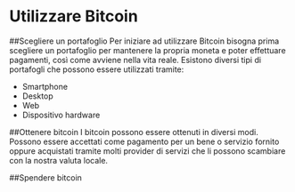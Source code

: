 # Utilizzare Bitcoin

##Scegliere un portafoglio
Per iniziare ad utilizzare Bitcoin bisogna prima scegliere un portafoglio per mantenere la propria moneta e poter effettuare pagamenti, così come avviene nella vita reale. Esistono diversi tipi di portafogli che possono essere utilizzati tramite:
- Smartphone
- Desktop
- Web
- Dispositivo hardware

##Ottenere bitcoin
I bitcoin possono essere ottenuti in diversi modi. Possono essere accettati come pagamento per un bene o servizio fornito oppure acquistati tramite molti provider di servizi che li possono scambiare con la nostra valuta locale.

##Spendere bitcoin




